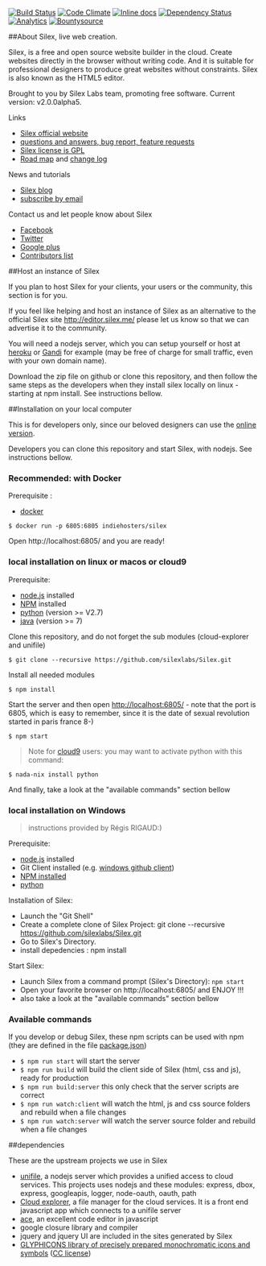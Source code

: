 [![Build Status](https://circleci.com/gh/silexlabs/Silex.svg?style=svg)](https://circleci.com/gh/silexlabs/Silex)
[![Code Climate](https://codeclimate.com/github/silexlabs/Silex/badges/gpa.svg)](https://codeclimate.com/github/silexlabs/Silex)
[![Inline docs](http://inch-ci.org/github/silexlabs/Silex.svg?branch=master)](http://inch-ci.org/github/silexlabs/Silex)
[![Dependency Status](https://gemnasium.com/silexlabs/Silex.png)](https://gemnasium.com/silexlabs/Silex)
[![Analytics](https://ga-beacon.appspot.com/UA-19608894-21/silexlabs/Silex)](https://github.com/igrigorik/ga-beacon)
[![Bountysource](https://www.bountysource.com/badge/tracker?tracker_id=672465)](https://www.bountysource.com/trackers/672465-silex?utm_source=672465&utm_medium=shield&utm_campaign=TRACKER_BADGE)

##About Silex, live web creation.

Silex, is a free and open source website builder in the cloud. Create websites directly in the browser without writing code. And it is suitable for professional designers to produce great websites without constraints. Silex is also known as the HTML5 editor.

Brought to you by Silex Labs team, promoting free software. Current version: v2.0.0alpha5.

Links
* [Silex official website](http://www.silex.me/)
* [questions and answers, bug report, feature requests](http://www.silexlabs.org/silex/)
* [Silex license is GPL](http://www.silexlabs.org/silex/silex-licensing/)
* [Road map](https://github.com/silexlabs/Silex/blob/master/docs/roadmap.md) and [change log](https://github.com/silexlabs/Silex/blob/master/docs/change-log.md)

News and tutorials

* [Silex blog](http://www.silexlabs.org/category/the-blog/blog-silex/)
* [subscribe by email](http://eepurl.com/F48q5)

Contact us and let people know about Silex

* [Facebook](http://www.facebook.com/silexlabs)
* [Twitter](https://twitter.com/silexlabs)
* [Google plus](https://plus.google.com/communities/107373636457908189681)
* [Contributors list](https://github.com/silexlabs/Silex/blob/master/docs/contributors.md)

##Host an instance of Silex

If you plan to host Silex for your clients, your users or the community, this section is for you.

If you feel like helping and host an instance of Silex as an alternative to the official Silex site http://editor.silex.me/ please let us know so that we can advertise it to the community.

You will need a nodejs server, which you can setup yourself or host at [heroku](https://www.heroku.com/) or [Gandi](https://www.gandi.net/) for example (may be free of charge for small traffic, even with your own domain name).

Download the zip file on github or clone this repository, and then follow the same steps as the developers when they install silex locally on linux - starting at npm install. See instructions bellow.

##Installation on your local computer

This is for developers only, since our beloved designers can use the [online version](http://editor.silex.me/).

Developers you can clone this repository and start Silex, with nodejs. See instructions bellow.

### Recommended: with Docker

Prerequisite :
* [docker](https://www.docker.com/)

```
$ docker run -p 6805:6805 indiehosters/silex
```

Open http://localhost:6805/ and you are ready!

### local installation on linux or macos or cloud9

Prerequisite:

* [node.js](http://nodejs.org/) installed
* [NPM](https://npmjs.org/) installed
* [python](https://www.python.org/downloads/) (version >= V2.7)
* [java](https://www.java.com/en/download/index.jsp) (version >= 7)

Clone this repository, and do not forget the sub modules (cloud-explorer and unifile)

```
$ git clone --recursive https://github.com/silexlabs/Silex.git
```

Install all needed modules

```
$ npm install
```

Start the server and then open [http://localhost:6805/](http://localhost:6805/) - note that the port is 6805, which is easy to remember, since it is the date of sexual revolution started in paris france 8-)

```
$ npm start
```

> Note for [cloud9](http://c9.io) users: you may want to activate python with this command:

```
$ nada-nix install python
```

And finally, take a look at the "available commands" section bellow

### local installation on Windows

> instructions provided by Régis RIGAUD:)

Prerequisite:

* [node.js](http://nodejs.org/) installed
* Git Client installed (e.g. [windows github client](http://windows.github.com/))
* [NPM installed](https://npmjs.org/)
* [python](https://www.python.org/downloads/)

Installation of Silex:

* Launch the "Git Shell"
* Create a complete clone of Silex Project: git clone --recursive https://github.com/silexlabs/Silex.git
* Go to Silex's Directory.
* install depedencies : npm install

Start Silex:

* Launch Silex from a command prompt (Silex's Directory): `npm start`
* Open your favorite browser on http://localhost:6805/ and ENJOY !!!
* also take a look at the "available commands" section bellow

### Available commands

If you develop or debug Silex, these npm scripts can be used with npm (they are defined in the file [package.json](./package.json))

* `$ npm run start` will start the server
* `$ npm run build` will build the client side of Silex (html, css and js), ready for production
* `$ npm run build:server` this only check that the server scripts are correct
* `$ npm run watch:client` will watch the html, js and css source folders and rebuild when a file changes
* `$ npm run watch:server` will watch the server source folder and rebuild when a file changes

##dependencies

These are the upstream projects we use in Silex

* [unifile](https://github.com/silexlabs/unifile), a nodejs server which provides a unified access to cloud services. This projects uses nodejs and these modules: express, dbox, express, googleapis, logger, node-oauth, oauth, path
* [Cloud explorer](https://github.com/silexlabs/cloud-explorer), a file manager for the cloud services. It is a front end javascript app which connects to a unifile server
* [ace](http://ace.c9.io/), an excellent code editor in javascript
* google closure library and compiler
* jquery and jquery UI are included in the sites generated by Silex
* [GLYPHICONS library of precisely prepared monochromatic icons and symbols](http://glyphicons.com/) ([CC license](http://creativecommons.org/licenses/by/3.0/))
